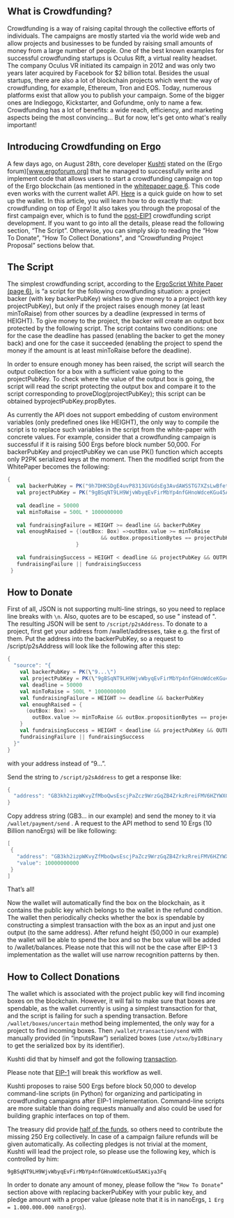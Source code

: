 
## What is Crowdfunding?

Crowdfunding is a way of raising capital through the collective efforts of individuals. The campaigns are mostly started via the world wide web and allow projects and businesses to be funded by raising small amounts of money from a large number of people.
One of the best known examples for successful crowdfunding startups is Oculus Rift, a virtual reality headset. The company Oculus VR initiated its campaign in 2012 and was only two years later acquired by Facebook for $2 billion total. Besides the usual startups, there are also a lot of blockchain projects which went the way of crowdfunding, for example, Ethereum, Tron and EOS. Today, numerous platforms exist that allow you to publish your campaign. Some of the bigger ones are Indiegogo, Kickstarter, and Gofundme, only to name a few. 
Crowdfunding has a lot of benefits: a wide reach, efficiency, and marketing aspects being the most convincing... But for now, let's get onto what's really important! 

## Introducing Crowdfunding on Ergo

A few days ago, on August 28th, core developer [Kushti](https://www.ergoforum.org/u/kushti) stated on the (Ergo forum)[www.ergoforum.org] that he managed to successfully write and implement code that allows users to start a crowdfunding campaign on top of the Ergo blockchain (as mentioned in the [whitepaper page 6](https://ergoplatform.org/docs/ErgoScript.pdf). This code even works with the current wallet API. [Here](https://ergoplatform.org/en/blog/2019_06_04_wallet-documentation/) is a quick guide on how to set up the wallet.
In this article, you will learn how to do exactly that: crowdfunding on top of Ergo! It also takes you through the proposal of the first campaign ever, which is to fund the [post-EIP1](https://github.com/ergoplatform/eips/blob/master/eip-0001.md) crowdfunding script development.
If you want to go into all the details, please read the following section, “The Script”. Otherwise, you can simply skip to reading the “How To Donate”, "How To Collect Donations", and “Crowdfunding Project Proposal” sections below that.

## The Script

The simplest crowdfunding script, according to the [ErgoScript White Paper (page 6)](https://ergoplatform.org/docs/ErgoScript.pdf), is “a script for the following crowdfunding situation: a project backer (with key backerPubKey) wishes to give money to a project (with key projectPubKey), but only if the project raises enough money (at least minToRaise) from other sources by a deadline (expressed in terms of HEIGHT). 
To give money to the project, the backer will create an output box protected by the following script. The script contains two conditions: one for the case the deadline has passed (enabling the backer to get the money back) and one for the case it succeeded (enabling the project to spend the money if the amount is at least minToRaise before the deadline). 

In order to ensure enough money has been raised, the script will search the output collection for a box with a sufficient value going to the projectPubKey. To check where the value of the output box is going, the script will read the script protecting the output box and compare it to the script corresponding to proveDlog(projectPubKey); this script can be obtained byprojectPubKey.propBytes.

As currently the API does not support embedding of custom environment variables (only predefined ones like HEIGHT), the only way to compile the script is to replace such variables in the script from the white-paper with concrete values. For example, consider that a crowdfunding campaign is successful if it is raising 500 Ergs before block number 50,000. For backerPubKey and projectPubKey we can use PK() function which accepts only P2PK serialized keys at the moment. Then the modified script from the WhitePaper becomes the following:

```scala
{
   val backerPubKey = PK("9h7DHKSDgE4uvP8313GVGdsEg3AvdAWSSTG7XZsLwBfeth4aePG")
   val projectPubKey = PK("9gBSqNT9LH9WjvWbyqEvFirMbYp4nfGHnoWdceKGu45AKiya3Fq") 
    
   val deadline = 50000
   val minToRaise = 500L * 1000000000 
   
   val fundraisingFailure = HEIGHT >= deadline && backerPubKey
   val enoughRaised = {(outBox: Box) =>outBox.value >= minToRaise 
                              && outBox.propositionBytes == projectPubKey.propBytes
                      }
        
   val fundraisingSuccess = HEIGHT < deadline && projectPubKey && OUTPUTS.exists(enoughRaised)
   fundraisingFailure || fundraisingSuccess                     
 }                              
```

## How to Donate

First of all, JSON is not supporting multi-line strings, so you need to replace line breaks with `\n`.
Also, quotes are to be escaped, so use " instead of ". The resulting JSON will be sent to `/script/p2sAddress`.
To donate to a project, first get your address from /wallet/addresses, take e.g. the first of them. Put the address into the backerPubKey, so a request to /script/p2sAddress will look like the following after this step:

```scala
{
  "source": "{ 
    val backerPubKey = PK(\"9...\")
    val projectPubKey = PK(\"9gBSqNT9LH9WjvWbyqEvFirMbYp4nfGHnoWdceKGu45AKiya3Fq\")
    val deadline = 50000
    val minToRaise = 500L * 1000000000
    val fundraisingFailure = HEIGHT >= deadline && backerPubKey
    val enoughRaised = {
      (outBox: Box) => 
        outBox.value >= minToRaise && outBox.propositionBytes == projectPubKey.propBytes
    } 
    val fundraisingSuccess = HEIGHT < deadline && projectPubKey && OUTPUTS.exists(enoughRaised) 
    fundraisingFailure || fundraisingSuccess 
  }"
}    
```

with your address instead of “9…”.

Send the string to `/script/p2sAddress` to get a response like:

```scala
{
  "address": "GB3kh2izpWKvyZfMboQwsEscjPaZcz9WrzGqZB4ZrkzRreiFMV6HZYWXGMK3rqCjDCoPgWGNzfnYSUhivW4a1VRYPE7uZXwKnBcqWcRkiuTx6QW55EcPcWeELUsumwdtKoFtWY583nWnKZff"
}     
```

Copy address string (GB3… in our example) and send the money to it via `/wallet/payment/send` . A request to the API method to send 10 Ergs (10 Billion nanoErgs) will be like following:

```scala
[
 {
   "address": "GB3kh2izpWKvyZfMboQwsEscjPaZcz9WrzGqZB4ZrkzRreiFMV6HZYWXGMK3rqCjDCoPgWGNzfnYSUhivW4a1VRYPE7uZXwKnBcqWcRkiuTx6QW55EcPcWeELUsumwdtKoFtWY583nWnKZff",
   "value": 10000000000
 }
]
```

That’s all!

Now the wallet will automatically find the box on the blockchain, as it contains the public key which belongs to the wallet in the refund condition. The wallet then periodically checks whether the box is spendable by constructing a simplest transaction with the box as an input and just one output (to the same address). After refund height (50,000 in our example) the wallet will be able to spend the box and so the box value will be added to /wallet/balances.
Please note that this will not be the case after EIP-1 3 implementation as the wallet will use narrow recognition patterns by then.

## How to Collect Donations

The wallet which is associated with the project public key will find incoming boxes on the blockchain. However, it will fail to make sure that boxes are spendable, as the wallet currently is using a simplest transaction for that, and the script is failing for such a spending transaction.
Before `/wallet/boxes/uncertain` method being implemented, the only way for a project to find incoming boxes. Then `/wallet/transaction/send` with manually provided (in “inputsRaw”) serialized boxes (use `/utxo/byIdBinary` to get the serialized box by its identifier).

Kushti did that by himself and got the following [transaction](https://explorer.ergoplatform.com/en/transactions/3d5a1102296b6159754097f33e780cae2692d9a2ec2b6daf26219651bcc2ae48).

Please note that [EIP-1](https://github.com/ergoplatform/eips/blob/master/eip-0001.md) will break this workflow as well.

Kushti proposes to raise 500 Ergs before block 50,000 to develop command-line scripts (in Python) for organizing and participating in crowdfunding campaigns after EIP-1 implementation. Command-line scripts are more suitable than doing requests manually and also could be used for building graphic interfaces on top of them.

The treasury did provide [half of the funds](https://explorer.ergoplatform.com/en/transactions/2fc882792b94f8210e4378f2f5bab90896523e212d927ed16600170d76f46ac9), so others need to contribute the missing 250 Erg collectively. In case of a campaign failure refunds will be given automatically. As collecting pledges is not trivial at the moment, Kushti will lead the project role, so please use the following key, which is controlled by him: 

`9gBSqNT9LH9WjvWbyqEvFirMbYp4nfGHnoWdceKGu45AKiya3Fq`

In order to donate any amount of money, please follow the `“How To Donate”` section above with replacing backerPubKey with your public key, and pledge amount with a proper value (please note that it is in nanoErgs, `1 Erg = 1.000.000.000 nanoErgs`).
